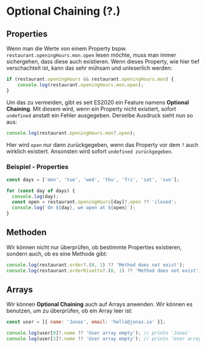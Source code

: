 # Optional Chaining (?.)

## Properties

Wenn man die Werte von einem Property bspw. `restaurant.openingHours.mon.open` lesen möchte, muss man immer sichergehen, dass diese auch 
existieren. Wenn dieses Property, wie hier tief verschachtelt ist, kann das sehr mühsam und unleserlich werden:

````Javascript
if (restaurant.openingHours && restaurant.openingHours.mon) {
    console.log(restaurant.openingHours.mon.open);
}
````

Um das zu vermeiden, gibt es seit ES2020 ein Feature namens **Optional Chaining**. Mit diesem wird, wenn ein Property nicht existiert, sofort 
`undefined` anstatt ein Fehler ausgegeben. Derselbe Ausdruck sieht nun so aus:

````Javascript
console.log(restaurant.openingHours.mon?.open);
````

Hier wird `open` nur dann zurückgegeben, wenn das Property vor dem `?` auch wirklich existiert. Ansonsten wird sofort `undefined zurückgegeben`.

### Beispiel - Properties

````Javascript
const days = ['mon', 'tue', 'wed', 'thu', 'fri', 'sat', 'sun'];

for (const day of days) {
  console.log(day);
  const open = restaurant.openingHours[day]?.open ?? 'closed';
  console.log(`On ${day}, we open at ${open}`);
}
````

## Methoden

Wir können nicht nur überprüfen, ob bestimmte Properties existieren, sondern auch, ob es eine Methode gibt:

````Javascript
console.log(restaurant.order?.(0, 1) ?? 'Method does not exist');
console.log(restaurant.orderRisotto?.(0, 1) ?? 'Method does not exist');
````

## Arrays

Wir können **Optional Chaining** auch auf Arrays anwenden. Wir können es benutzen, um zu überprüfen, ob ein Array leer ist:

````Javascript
const user = [{ name: 'Jonas', email: 'hello@jonas.io' }];

console.log(user[0]?.name ?? 'User array empty'); // prints 'Jonas'
console.log(user[1]?.name ?? 'User array empty'); // prints 'User array empty'
````